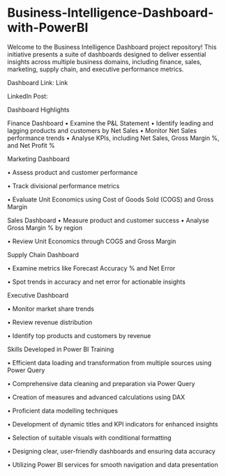 # Business-Intelligence-Dashboard-with-PowerBI

Welcome to the Business Intelligence Dashboard project repository! This initiative presents a suite of dashboards designed to deliver essential insights across multiple business domains, including finance, sales, marketing, supply chain, and executive performance metrics.

Dashboard Link: Link

LinkedIn Post: 

Dashboard Highlights

Finance Dashboard
•	Examine the P&L Statement
•	Identify leading and lagging products and customers by Net Sales
•	Monitor Net Sales performance trends
•	Analyse KPIs, including Net Sales, Gross Margin %, and Net Profit %

Marketing Dashboard

•	Assess product and customer performance

•	Track divisional performance metrics


•	Evaluate Unit Economics using Cost of Goods Sold (COGS) and Gross Margin

Sales Dashboard
•	Measure product and customer success
•	Analyse Gross Margin % by region

•	Review Unit Economics through COGS and Gross Margin


Supply Chain Dashboard

•	Examine metrics like Forecast Accuracy % and Net Error

•	Spot trends in accuracy and net error for actionable insights


Executive Dashboard

•	Monitor market share trends

•	Review revenue distribution


•	Identify top products and customers by revenue

Skills Developed in Power BI Training

•	Efficient data loading and transformation from multiple sources using Power Query

•	Comprehensive data cleaning and preparation via Power Query


•	Creation of measures and advanced calculations using DAX

•	Proficient data modelling techniques


•	Development of dynamic titles and KPI indicators for enhanced insights

•	Selection of suitable visuals with conditional formatting


•	Designing clear, user-friendly dashboards and ensuring data accuracy

•	Utilizing Power BI services for smooth navigation and data presentation


